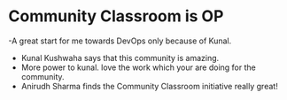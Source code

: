 # Community Classroom is OP


-A great start for me towards DevOps only because of Kunal.
- Kunal Kushwaha says that this community is amazing.
- More power to kunal. love the work which your are doing for the community.
- Anirudh Sharma finds the Community Classroom initiative really great!

